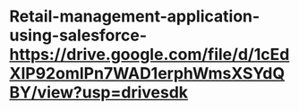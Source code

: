 # Retail-management-application-using-salesforce-https://drive.google.com/file/d/1cEdXIP92omIPn7WAD1erphWmsXSYdQBY/view?usp=drivesdk
